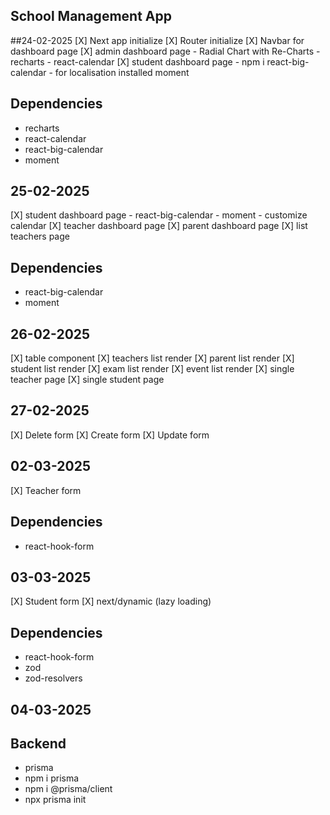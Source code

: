 ## School Management App
##24-02-2025
 [X] Next app initialize 
 [X] Router initialize 
 [X] Navbar for dashboard page
 [X] admin dashboard page
     - Radial Chart with Re-Charts
     - recharts 
     - react-calendar
 [X] student dashboard page
     - npm i react-big-calendar
     - for localisation installed moment

## Dependencies 
- recharts
- react-calendar
- react-big-calendar
- moment

## 25-02-2025
 [X] student dashboard page
     - react-big-calendar
     - moment
     - customize calendar
[X] teacher dashboard page
[X] parent dashboard page
[X] list teachers page
## Dependencies
- react-big-calendar
- moment

## 26-02-2025
[X] table component
[X] teachers list render
[X] parent list render
[X] student list render
[X] exam list render
[X] event list render
[X] single teacher page
[X] single student page

## 27-02-2025
[X] Delete form
[X] Create form
[X] Update form

## 02-03-2025
[X] Teacher form

## Dependencies
- react-hook-form

## 03-03-2025
[X] Student form
[X] next/dynamic (lazy loading)
## Dependencies
- react-hook-form
- zod
- zod-resolvers

## 04-03-2025
## Backend
- prisma
- npm i prisma
- npm i @prisma/client
- npx prisma init

